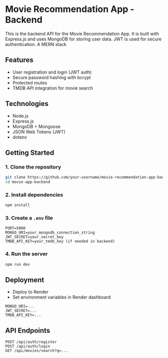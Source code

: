 # Movie Recommendation App - Backend

This is the backend API for the Movie Recommendation App. It is built with Express.js and uses MongoDB for storing user data. JWT is used for secure authentication. A MERN stack

## Features
- User registration and login (JWT auth)
- Secure password hashing with bcrypt
- Protected routes
- TMDB API integration for movie search

## Technologies
- Node.js
- Express.js
- MongoDB + Mongoose
- JSON Web Tokens (JWT)
- dotenv

## Getting Started

### 1. Clone the repository
```bash
git clone https://github.com/your-username/movie-recommendation-app-backend.git
cd movie-app-backend
```

### 2. Install dependencies
```bash
npm install
```

### 3. Create a `.env` file
```
PORT=5000
MONGO_URI=your_mongodb_connection_string
JWT_SECRET=your_secret_key
TMDB_API_KEY=your_tmdb_key (if needed in backend)
```

### 4. Run the server
```bash
npm run dev
```

## Deployment
- Deploy to Render
- Set environment variables in Render dashboard
```
MONGO_URI=...
JWT_SECRET=...
TMDB_API_KEY=...
```

## API Endpoints
```
POST /api/auth/register
POST /api/auth/login
GET /api/movies/search?q=...
```

